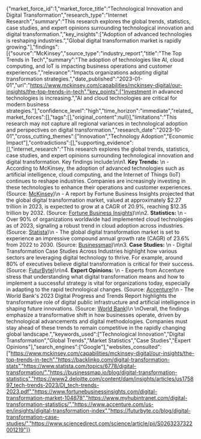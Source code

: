 {"market_force_id":1,"market_force_title":"Technological Innovation and Digital Transformation","research_type":"Internet Research","summary":"This research explores the global trends, statistics, case studies, and expert opinions surrounding technological innovation and digital transformation.","key_insights":["Adoption of advanced technologies is reshaping industries.","Global digital transformation market is rapidly growing."],"findings":[{"source":"McKinsey","source_type":"industry_report","title":"The Top Trends in Tech","summary":"The adoption of technologies like AI, cloud computing, and IoT is impacting business operations and customer experiences.","relevance":"Impacts organizations adopting digital transformation strategies.","date_published":"2023-01-01","url":"https://www.mckinsey.com/capabilities/mckinsey-digital/our-insights/the-top-trends-in-tech","key_points":["Investment in advanced technologies is increasing.","AI and cloud technologies are critical for modern business strategies."],"confidence_level":"high","time_horizon":"immediate","related_market_forces":[],"tags":[],"original_content":null}],"limitations":"This research may not capture all regional variances in technological adoption and perspectives on digital transformation.","research_date":"2023-10-01","cross_cutting_themes":["Innovation","Technology Adoption","Economic Impact"],"contradictions":[],"supporting_evidence":[],"internet_research":"This research explores the global trends, statistics, case studies, and expert opinions surrounding technological innovation and digital transformation. Key findings include:\n\n1. **Key Trends:** \n   - According to McKinsey, the adoption of advanced technologies such as artificial intelligence, cloud computing, and the Internet of Things (IoT) continues to reshape industries. Companies are increasingly investing in these technologies to enhance their operations and customer experiences. (Source: [McKinsey](https://www.mckinsey.com/capabilities/mckinsey-digital/our-insights/the-top-trends-in-tech))\n   - A report by Fortune Business Insights projected that the global digital transformation market, valued at approximately $2.27 trillion in 2023, is expected to grow at a CAGR of 20.9%, reaching $12.35 trillion by 2032. (Source: [Fortune Business Insights](https://www.fortunebusinessinsights.com/digital-transformation-market-104878))\n\n2. **Statistics:** \n   - Over 90% of organizations worldwide had implemented cloud technologies as of 2023, signaling a robust trend in cloud adoption across industries. (Source: [Statista](https://www.statista.com/topics/6778/digital-transformation/))\n   - The global digital transformation market is set to experience an impressive compound annual growth rate (CAGR) of 23.6% from 2022 to 2030. (Source: [Businessmap](https://businessmap.io/blog/digital-transformation-statistics))\n\n3. **Case Studies:** \n   - Digital Transformation Case Studies Across Industries highlight how various sectors are leveraging digital technology to thrive. For example, around 80% of executives believe digital transformation is critical for their success. (Source: [FuturByte](https://futurbyte.co/blog/digital-transformation-case-studies/))\n\n4. **Expert Opinions:** \n   - Experts from Accenture stress that understanding what digital transformation means and how to implement a successful strategy is vital for organizations today, especially in adapting to the rapid technological changes. (Source: [Accenture](https://www.accenture.com/us-en/insights/digital-transformation-index))\n   - The World Bank's 2023 Digital Progress and Trends Report highlights the transformative role of digital public infrastructure and artificial intelligence in shaping future innovations. (Source: [World Bank](https://www.worldbank.org/en/publication/digital-progress-and-trends-report))\n   \nOverall, the findings emphasize a transformative shift in how businesses operate, driven by technological advancements and digital methodologies. Companies must stay ahead of these trends to remain competitive in the rapidly changing global landscape.","keywords_used":["Technological Innovation","Digital Transformation","Global Trends","Market Statistics","Case Studies","Expert Opinions"],"search_engines":["Google"],"websites_consulted":["https://www.mckinsey.com/capabilities/mckinsey-digital/our-insights/the-top-trends-in-tech","https://backlinko.com/digital-transformation-stats","https://www.statista.com/topics/6778/digital-transformation/","https://businessmap.io/blog/digital-transformation-statistics","https://www2.deloitte.com/content/dam/insights/articles/us175897_tech-trends-2023/DI_tech-trends-2023.pdf","https://www.fortunebusinessinsights.com/digital-transformation-market-104878","https://www.myhubintranet.com/digital-transformation-statistics/","https://www.accenture.com/us-en/insights/digital-transformation-index","https://futurbyte.co/blog/digital-transformation-case-studies/","https://www.sciencedirect.com/science/article/pii/S0263237322001219"]}